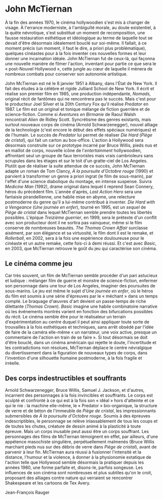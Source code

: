 # John McTiernan

À la fin des années 1970, le cinéma hollywoodien s'est mis à changer de visage. À l'errance moderniste, à l'ambiguïté morale, au doute existentiel, à la quête névrotique, s'est substitué un moment de recomposition, une fausse restauration esthétique et idéologique au terme de laquelle tout se devait d'être désormais idéalement bouclé sur soi-même. Il fallait, à ce moment précis (un moment, il faut le dire, a priori plus problématique), quelques cinéastes pour à la fois inventer ces nouvelles formes et leur donner une incarnation idéale. John McTiernan fut de ceux-là, qui façonna une nouvelle manière de filmer l'action, inventant pour partie ce que sera le « post-Nouvel Hollywood », cette jungle au cœur de laquelle il mènera de nombreux combats pour conserver son autonomie artistique.

John McTiernan est né le 8 janvier 1951 à Albany, dans l'État de New York. Il fait des études à la célèbre et rigide Julliard School de New York. Il écrit et réalise son premier film en 1985, une production indépendante, _Nomads_, original récit de fantômes qui ne rencontrera pas le succès. Mais c'est pour le producteur Joel Silver et la 20th Century Fox qu'il réalise _Predator_ en 1987. Le film est un original et tonique mélange de fiction guerrière et de science-fiction. Comme si _Aventures en Birmanie_ de Raoul Walsh rencontrait _Alien_ de Ridley Scott. Syncrétisme des genres existants, mais surtout nouveaux corps de cinéma (Arnold Schwarzenegger), nouvel alliage de la technologie (c'est encore le début des effets spéciaux numériques) et de l'humain. Le succès de _Predator_ lui permet de réaliser _Die Hard_ (_Piège de cristal_), qui fait un carton au box-office. L'action à Hollywood sera désormais construite sur ce prototype incarné par Bruce Willis, pieds nus et en maillot de corps, nouvelle icône de l'_entertainment_ hollywoodien, affrontant seul un groupe de faux terroristes mais vrais cambrioleurs sans scrupules dans les étages et sur le toit d'un gratte-ciel de Los Angeles. Plutôt que de réaliser la suite attendue de ce succès, John McTiernan adapte un roman de Tom Clancy, _À la poursuite d'Octobre rouge_ (1990) et parvient à transformer un genre a priori ingrat (le film de sous-marin), par l'effet d'une science diabolique du montage, en intense suspense. Suivra _Medicine Man_ (1992), drame original dans lequel il reprend Sean Connery, héros du précédent film. L'année d'après, _Last Action Hero_ sera une fantaisie pirandellienne, une habile mise en abyme, une relecture postmoderne du genre qu'il a lui-même contribué à inventer. _Die Hard with a Vengeance_ (_Une journée en enfer_), tourné en 1995, est un _sequel_ de _Piège de cristal_ dans lequel McTiernan semble prendre toutes les libertés possibles. L'épique _Treizième guerrier_, en 1999, sera le prétexte d'un conflit avec son producteur dont il ne sortira pas vainqueur, même si le film conserve de nombreuses beautés. _The Thomas Crown Affair_ surclasse aisément, par son élégance et sa virtuosité, le film dont il est le remake, et _Rollerball_, en 2002, sera à la fois une expérience douloureuse pour le cinéaste et un autre remake, cette fois-ci à demi réussi. Et c'est avec _Basic_, en 2003, que McTiernan retrouve le goût du jeu qui caractérise son cinéma.

## Le cinéma comme jeu

Car très souvent, un film de McTiernan semble procéder d'un pari astucieux et ludique : mélanger film de guerre et monstre de science-fiction, enfermer son personnage dans une tour de Los Angeles, imaginer des poursuites de sous-marins. Le jeu est même le sujet d'_Une journée en enfer_, où le héros du film est soumis à une série d'épreuves par le « méchant » dans un temps compté. Le braquage d'œuvres d'art devient un passe-temps de riche dilettante (_Thomas Crown_). _Basic_ imagine une habile combinatoire narrative où les événements montrés varient en fonction des bifurcations possibles du récit. Le cinéma semble être pour le réalisateur un terrain d'expérimentation au centre duquel il peut ainsi appliquer toute sorte de trouvailles à la fois esthétiques et techniques, sans arrêt obsédé par l'idée de faire de la caméra elle-même « un narrateur, une voix active, presque un commentaire de l'action en train de se faire ». Si tout désormais se doit d'être bouclé, dans un cinéma américain qui rejette le doute, l'incertitude et les contradictions non résolues, McTiernan déplace le centre névralgique du divertissement dans la figuration de nouveaux types de corps, dans l'invention d'une silhouette humaine postmoderne, à la fois fragile et irréelle.

## Des corps indestructibles et souffrants

Arnold Schwarzenegger, Bruce Willis, Samuel J. Jackson, et d'autres, incarnent des personnages à la fois invincibles et souffrants. Le corps est sculpté et confronté à ce qui est à la fois son « idéal » hors d'atteinte et ce qui le nie : la machine elle-même, le « Predator » bio-organique, la structure de verre et de béton de l'immeuble de _Piège de cristal_, les impressionnants submersibles de _À la poursuite d'Octobre rouge_. Soumis à des épreuves indescriptibles, le personnage se relève inlassablement de tous les coups et de toutes les chutes, créature de dessin animé à la plasticité à toute épreuve. Mais un corps inusable peut aussi être un corps souffrant. Les personnages des films de McTiernan témoignent en effet, par ailleurs, d'une appétence masochiste singulière, perpétuellement malmenés (Bruce Willis marchant pieds nus sur des débris de verre dans _Piège de cristal_), avant de parvenir à leur fin. McTiernan aura réussi à fusionner l'intensité et la distance, l'humour et la violence, à donner à la physionomie extatique de l'action telle que Hollywood semble désormais la pratiquer depuis les années 1980, une forme parfaite et, disons-le, parfois songeuse. Les influences de son cinéma sont nombreuses et plus subtiles qu'on le croit, proposant des alliages contre nature qui verraient se rencontrer Shakespeare et les cartoons de Tex Avery.

Jean-François Rauger
